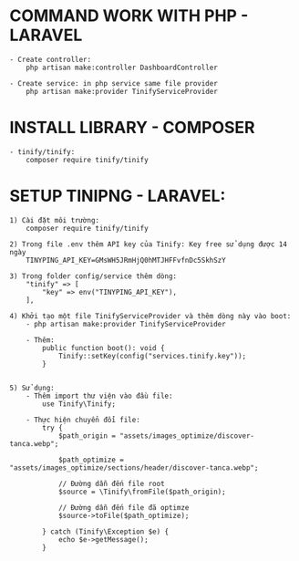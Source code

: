 # COMMAND WORK WITH PHP - LARAVEL
    - Create controller:
        php artisan make:controller DashboardController

    - Create service: in php service same file provider
        php artisan make:provider TinifyServiceProvider

# INSTALL LIBRARY - COMPOSER
    - tinify/tinify:
        composer require tinify/tinify


# SETUP TINIPNG - LARAVEL:
    1) Cài đặt môi trường:
        composer require tinify/tinify

    2) Trong file .env thêm API key của Tinify: Key free sử dụng được 14 ngày
        TINYPING_API_KEY=GMsWH5JRmHjQ0hMTJHFFvfnDc5SkhSzY

    3) Trong folder config/service thêm dòng:
        "tinify" => [
            "key" => env("TINYPING_API_KEY"),
        ],

    4) Khởi tạo một file TinifyServiceProvider và thêm dòng này vào boot:
        - php artisan make:provider TinifyServiceProvider

        - Thêm:
            public function boot(): void {
                Tinify::setKey(config("services.tinify.key"));
            }


    5) Sử dụng:
        - Thêm import thư viện vào đầu file:
            use Tinify\Tinify;

        - Thực hiện chuyển đổi file:
            try {
                $path_origin = "assets/images_optimize/discover-tanca.webp";

                $path_optimize = "assets/images_optimize/sections/header/discover-tanca.webp";

                // Đường dẫn đến file root
                $source = \Tinify\fromFile($path_origin);

                // Đường dẫn đến file đã optimze
                $source->toFile($path_optimize);

            } catch (Tinify\Exception $e) {
                echo $e->getMessage();
            }
